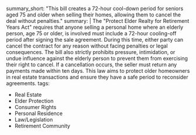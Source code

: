 summary_short: "This bill creates a 72-hour cool-down period for seniors aged 75 and older when selling their homes, allowing them to cancel the deal without penalties."
summary: |
  The "Protect Elder Realty for Retirement Years Act" requires that anyone selling a personal home where an elderly person, age 75 or older, is involved must include a 72-hour cooling-off period after signing the sale agreement. During this time, either party can cancel the contract for any reason without facing penalties or legal consequences. The bill also strictly prohibits pressure, intimidation, or undue influence against the elderly person to prevent them from exercising their right to cancel. If a cancellation occurs, the seller must return any payments made within ten days. This law aims to protect older homeowners in real estate transactions and ensure they have a safe period to reconsider agreements.
tags:
  - Real Estate
  - Elder Protection
  - Consumer Rights
  - Personal Residence
  - Law/Legislation
  - Retirement Community
